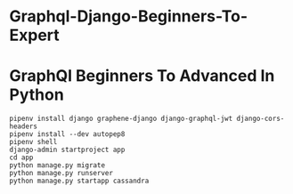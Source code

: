 # Graphql-Django-Beginners-To-Expert
<h1>GraphQl Beginners To Advanced In Python</h1>

```
pipenv install django graphene-django django-graphql-jwt django-cors-headers
pipenv install --dev autopep8
pipenv shell
django-admin startproject app
cd app
python manage.py migrate
python manage.py runserver
python manage.py startapp cassandra

```
